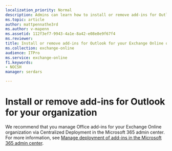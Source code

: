 ```yaml
---
localization_priority: Normal
description: Admins can learn how to install or remove add-ins for Outlook for their Exchange Online organizations.
ms.topic: article
author: mattpennathe3rd
ms.author: v-mapenn
ms.assetid: 112f3ef7-9943-4a1e-8a42-e08e8e9f67f4
ms.reviewer: 
title: Install or remove add-ins for Outlook for your Exchange Online organization
ms.collection: exchange-online
audience: ITPro
ms.service: exchange-online
f1.keywords:
- NOCSH
manager: serdars

---
```


# Install or remove add-ins for Outlook for your organization

We recommend that you manage Office add-ins for your Exchange Online organization via Centralized Deployment in the Microsoft 365 admin center. For more information, see [Manage deployment of add-ins in the Microsoft 365 admin center](https://docs.microsoft.com/microsoft-365/admin/manage/manage-deployment-of-add-ins?view=o365-worldwide).
